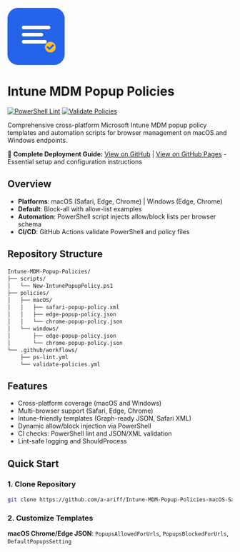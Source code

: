 ![Repository Icon](docs/assets/icon.svg)
# Intune MDM Popup Policies

[![PowerShell Lint](https://github.com/a-ariff/Intune-MDM-Popup-Policies-macOS-Safari-Edge-Chrome-and-Windows-Edge-Chrome-/actions/workflows/ps-lint.yml/badge.svg?branch=main)](https://github.com/a-ariff/Intune-MDM-Popup-Policies-macOS-Safari-Edge-Chrome-and-Windows-Edge-Chrome-/actions/workflows/ps-lint.yml?branch=main)
[![Validate Policies](https://github.com/a-ariff/Intune-MDM-Popup-Policies-macOS-Safari-Edge-Chrome-and-Windows-Edge-Chrome-/actions/workflows/validate-policies.yml/badge.svg?branch=main)](https://github.com/a-ariff/Intune-MDM-Popup-Policies-macOS-Safari-Edge-Chrome-and-Windows-Edge-Chrome-/actions/workflows/validate-policies.yml?branch=main)

Comprehensive cross-platform Microsoft Intune MDM popup policy templates and automation scripts for browser management on macOS and Windows endpoints.

📄 **Complete Deployment Guide:** [View on GitHub](docs/popup-policy-guide.md) | [View on GitHub Pages](https://a-ariff.github.io/Intune-MDM-Popup-Policies-macOS-Safari-Edge-Chrome-and-Windows-Edge-Chrome-/popup-policy-guide) - Essential setup and configuration instructions

## Overview

- **Platforms**: macOS (Safari, Edge, Chrome) | Windows (Edge, Chrome)
- **Default**: Block-all with allow-list examples
- **Automation**: PowerShell script injects allow/block lists per browser schema
- **CI/CD**: GitHub Actions validate PowerShell and policy files

## Repository Structure

```
Intune-MDM-Popup-Policies/
├── scripts/
│   └── New-IntunePopupPolicy.ps1
├── policies/
│   ├── macOS/
│   │   ├── safari-popup-policy.xml
│   │   ├── edge-popup-policy.json
│   │   └── chrome-popup-policy.json
│   └── windows/
│       ├── edge-popup-policy.json
│       └── chrome-popup-policy.json
└── .github/workflows/
    ├── ps-lint.yml
    └── validate-policies.yml
```

## Features

- Cross-platform coverage (macOS and Windows)
- Multi-browser support (Safari, Edge, Chrome)
- Intune-friendly templates (Graph-ready JSON, Safari XML)
- Dynamic allow/block injection via PowerShell
- CI checks: PowerShell lint and JSON/XML validation
- Lint-safe logging and ShouldProcess

## Quick Start

### 1. Clone Repository

```bash
git clone https://github.com/a-ariff/Intune-MDM-Popup-Policies-macOS-Safari-Edge-Chrome-and-Windows-Edge-Chrome-.git
```

### 2. Customize Templates

**macOS Chrome/Edge JSON**: `PopupsAllowedForUrls`, `PopupsBlockedForUrls`, `DefaultPopupsSetting`
